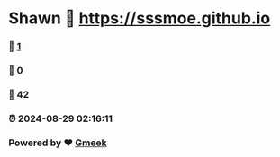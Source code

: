 # Shawn :link: https://sssmoe.github.io 
### :page_facing_up: [1](https://sssmoe.github.io/) 
### :speech_balloon: 0 
### :hibiscus: 42 
### :alarm_clock: 2024-08-29 02:16:11 
### Powered by :heart: [Gmeek](https://github.com/Meekdai/Gmeek)
